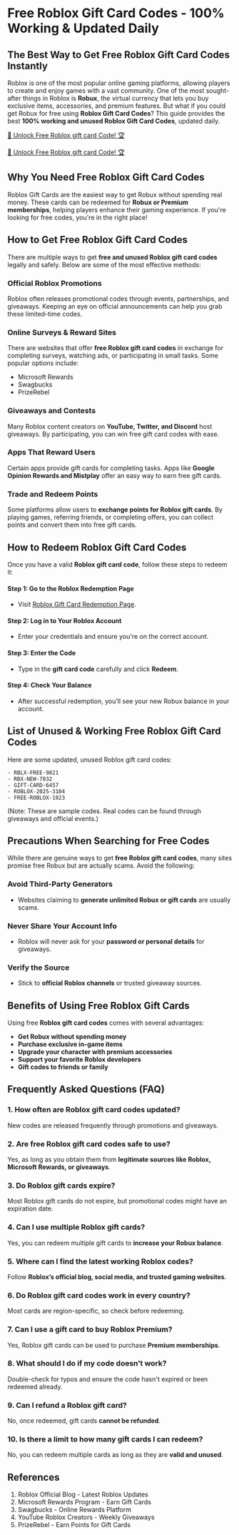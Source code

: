 # Free Roblox Gift Card Codes - 100% Working & Updated Daily

## The Best Way to Get Free Roblox Gift Card Codes Instantly

Roblox is one of the most popular online gaming platforms, allowing players to create and enjoy games with a vast community. One of the most sought-after things in Roblox is **Robux**, the virtual currency that lets you buy exclusive items, accessories, and premium features. But what if you could get Robux for free using **Roblox Gift Card Codes**? This guide provides the best **100% working and unused Roblox Gift Card Codes**, updated daily.

[🚀 Unlock Free Roblox gift card Code! 🏆 ](https://therewardgate.com/roblox1/)

[🚀 Unlock Free Roblox gift card Code! 🏆 ](https://therewardgate.com/roblox1/)


## Why You Need Free Roblox Gift Card Codes

Roblox Gift Cards are the easiest way to get Robux without spending real money. These cards can be redeemed for **Robux or Premium memberships**, helping players enhance their gaming experience. If you're looking for free codes, you're in the right place!

## How to Get Free Roblox Gift Card Codes

There are multiple ways to get **free and unused Roblox gift card codes** legally and safely. Below are some of the most effective methods:

### Official Roblox Promotions

Roblox often releases promotional codes through events, partnerships, and giveaways. Keeping an eye on official announcements can help you grab these limited-time codes.

### Online Surveys & Reward Sites

There are websites that offer **free Roblox gift card codes** in exchange for completing surveys, watching ads, or participating in small tasks. Some popular options include:
- Microsoft Rewards
- Swagbucks
- PrizeRebel

### Giveaways and Contests

Many Roblox content creators on **YouTube, Twitter, and Discord** host giveaways. By participating, you can win free gift card codes with ease.

### Apps That Reward Users

Certain apps provide gift cards for completing tasks. Apps like **Google Opinion Rewards and Mistplay** offer an easy way to earn free gift cards.

### Trade and Redeem Points

Some platforms allow users to **exchange points for Roblox gift cards**. By playing games, referring friends, or completing offers, you can collect points and convert them into free gift cards.

## How to Redeem Roblox Gift Card Codes

Once you have a valid **Roblox gift card code**, follow these steps to redeem it:

#### Step 1: Go to the Roblox Redemption Page
- Visit [Roblox Gift Card Redemption Page](https://www.roblox.com/redeem).

#### Step 2: Log in to Your Roblox Account
- Enter your credentials and ensure you're on the correct account.

#### Step 3: Enter the Code
- Type in the **gift card code** carefully and click **Redeem**.

#### Step 4: Check Your Balance
- After successful redemption, you’ll see your new Robux balance in your account.

## List of Unused & Working Free Roblox Gift Card Codes

Here are some updated, unused Roblox gift card codes:
```
- RBLX-FREE-9821
- RBX-NEW-7832
- GIFT-CARD-6457
- ROBLOX-2025-3104
- FREE-ROBLOX-1023
```

(Note: These are sample codes. Real codes can be found through giveaways and official events.)

## Precautions When Searching for Free Codes

While there are genuine ways to get **free Roblox gift card codes**, many sites promise free Robux but are actually scams. Avoid the following:

### Avoid Third-Party Generators
- Websites claiming to **generate unlimited Robux or gift cards** are usually scams.

### Never Share Your Account Info
- Roblox will never ask for your **password or personal details** for giveaways.

### Verify the Source
- Stick to **official Roblox channels** or trusted giveaway sources.

## Benefits of Using Free Roblox Gift Cards

Using free **Roblox gift card codes** comes with several advantages:
- **Get Robux without spending money**
- **Purchase exclusive in-game items**
- **Upgrade your character with premium accessories**
- **Support your favorite Roblox developers**
- **Gift codes to friends or family**

## Frequently Asked Questions (FAQ)

### 1. How often are Roblox gift card codes updated?
New codes are released frequently through promotions and giveaways.

### 2. Are free Roblox gift card codes safe to use?
Yes, as long as you obtain them from **legitimate sources like Roblox, Microsoft Rewards, or giveaways**.

### 3. Do Roblox gift cards expire?
Most Roblox gift cards do not expire, but promotional codes might have an expiration date.

### 4. Can I use multiple Roblox gift cards?
Yes, you can redeem multiple gift cards to **increase your Robux balance**.

### 5. Where can I find the latest working Roblox codes?
Follow **Roblox’s official blog, social media, and trusted gaming websites**.

### 6. Do Roblox gift card codes work in every country?
Most cards are region-specific, so check before redeeming.

### 7. Can I use a gift card to buy Roblox Premium?
Yes, Roblox gift cards can be used to purchase **Premium memberships**.

### 8. What should I do if my code doesn’t work?
Double-check for typos and ensure the code hasn't expired or been redeemed already.

### 9. Can I refund a Roblox gift card?
No, once redeemed, gift cards **cannot be refunded**.

### 10. Is there a limit to how many gift cards I can redeem?
No, you can redeem multiple cards as long as they are **valid and unused**.

## References

1. Roblox Official Blog - Latest Roblox Updates
2. Microsoft Rewards Program - Earn Gift Cards
3. Swagbucks - Online Rewards Platform
4. YouTube Roblox Creators - Weekly Giveaways
5. PrizeRebel - Earn Points for Gift Cards

